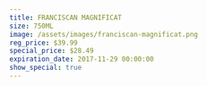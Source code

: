 ```yaml
---
title: FRANCISCAN MAGNIFICAT
size: 750ML
image: /assets/images/franciscan-magnificat.png
reg_price: $39.99
special_price: $28.49
expiration_date: 2017-11-29 00:00:00
show_special: true
---
```



